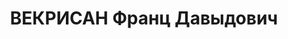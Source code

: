 ---
title: ВЕКРИСАН Франц Давыдович
description: "Род. в 1893, Енисейская губ., Канский окр., с. Новоселово, поляк. Проживал:\
  \ г. Красноярск. Мастер по электрооборудованию на ПВРЗ \n  Арестован 10.04.1937.\
  \ Обв.: участие в к.-р. организации. Приговор: ВК ВС СССР, 15.07.1938 – ВМН. Расстрелян\
  \ 15.07.1938, в г. Красноярске. \n  Реабилитирован Красноярским крайсудом 10.06.1958"
---
